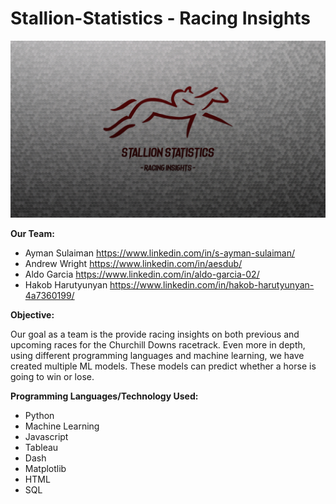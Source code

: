 # Stallion-Statistics - Racing Insights

![Screenshot](Stallion_Statistics.png)

**Our Team:**

- Ayman Sulaiman https://www.linkedin.com/in/s-ayman-sulaiman/
- Andrew Wright https://www.linkedin.com/in/aesdub/
- Aldo Garcia https://www.linkedin.com/in/aldo-garcia-02/
- Hakob Harutyunyan https://www.linkedin.com/in/hakob-harutyunyan-4a7360199/

**Objective:**

Our goal as a team is the provide racing insights on both previous and upcoming races for the Churchill Downs racetrack. Even more in depth, using different programming languages and machine learning, we have created multiple ML models. These models can predict whether a horse is going to win or lose. 

**Programming Languages/Technology Used:**

- Python
- Machine Learning
- Javascript
- Tableau
- Dash
- Matplotlib
- HTML
- SQL 






